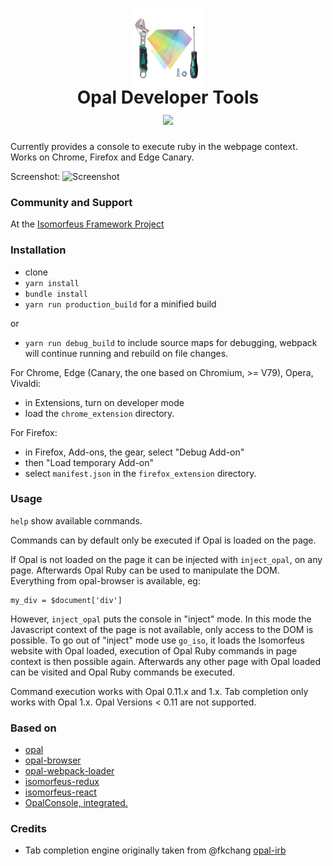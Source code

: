 <h1 align="center">
  <img src="https://raw.githubusercontent.com/isomorfeus/opal-devtools/master/opal_devtools.png" 
  align="center" title="Opal logo by Elia Schito combined with Tools" width="111" height="125" />
  <br/>
  Opal Developer Tools<br/>
  <img src="https://img.shields.io/badge/Opal-Ruby%20💛%20JavaScript%20💛%20Firefox%20💛%20Chrome%20💛%20Edge%20Canary%20💛%20Opera%20💛%20Vivaldi-yellow.svg?logo=ruby&style=social&logoColor=777"/>
</h1>

Currently provides a console to execute ruby in the webpage context.
Works on Chrome, Firefox and Edge Canary.

Screenshot:
![Screenshot](https://raw.githubusercontent.com/isomorfeus/opal-devtools/master/screenshot.png)
### Community and Support
At the [Isomorfeus Framework Project](http://isomorfeus.com) 

### Installation
- clone
- `yarn install`
- `bundle install`
- `yarn run production_build` for a minified build

or
- `yarn run debug_build` to include source maps for debugging, webpack will continue running and rebuild on file changes.
 
For Chrome, Edge (Canary, the one based on Chromium, >= V79), Opera, Vivaldi:
- in Extensions, turn on developer mode
- load the `chrome_extension` directory.

For Firefox:
- in Firefox, Add-ons, the gear, select "Debug Add-on"
- then "Load temporary Add-on"
- select `manifest.json` in the `firefox_extension` directory.

### Usage
`help` show available commands.

Commands can by default only be executed if Opal is loaded on the page.

If Opal is not loaded on the page it can be injected with `inject_opal`,
on any page. Afterwards Opal Ruby can be used to manipulate the DOM. Everything from opal-browser is available, eg:
```
my_div = $document['div']
```
However, `inject_opal` puts the console in "inject" mode. In this mode the Javascript context of the page is not available,
only access to the DOM is possible.
To go out of "inject" mode use `go_iso`, it loads the Isomorfeus website with Opal loaded, execution of Opal Ruby commands in page context
is then possible again. Afterwards any other page with Opal loaded can be visited and Opal Ruby commands be executed.

Command execution works with Opal 0.11.x and 1.x.
Tab completion only works with Opal 1.x.
Opal Versions < 0.11 are not supported.

### Based on
- [opal](http://opalrb.com)
- [opal-browser](https://github.com/opal/opal-browser)
- [opal-webpack-loader](https://github.com/isomorfeus/opal-webpack-loader)
- [isomorfeus-redux](https://github.com/isomorfeus/isomorfeus-redux/tree/master/ruby)
- [isomorfeus-react](https://github.com/isomorfeus/isomorfeus-react/tree/master/ruby)
- [OpalConsole, integrated.](https://github.com/isomorfeus/opal-devtools/tree/master/isomorfeus/components)

### Credits
- Tab completion engine originally taken from @fkchang [opal-irb](https://github.com/fkchang/opal-irb)
